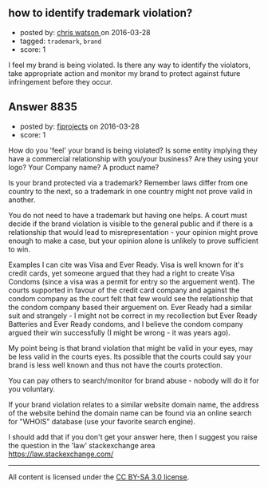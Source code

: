 ## how to identify trademark violation?

- posted by: [chris watson ](https://stackexchange.com/users/8130945/chris-watson) on 2016-03-28
- tagged: `trademark`, `brand`
- score: 1

<p>I feel my brand is being violated. Is there any way to identify the violators, take appropriate action 
and monitor my brand to protect against future infringement before they occur. </p>



## Answer 8835

- posted by: [fiprojects](https://stackexchange.com/users/5370155/fiprojects) on 2016-03-28
- score: 1

<p>How do you 'feel' your brand is being violated? Is some entity implying they have a commercial relationship with you/your business? Are they using your logo? Your Company name? A product name? </p>

<p>Is your brand protected via a trademark? Remember laws differ from one country to the next, so a trademark in one country might not prove valid in another.</p>

<p>You do not need to have a trademark but having one helps. A court must decide if the brand violation is visible to the general public and if there is a relationship that would lead to misrepresentation - your opinion might prove enough to make a case, but your opinion alone is unlikely to prove sufficient to win.</p>

<p>Examples I can cite was Visa and Ever Ready. Visa is well known for it's credit cards, yet someone argued that they had a right to create Visa Condoms (since a visa was a permit for entry so the arguement went). The courts supported in favour of the credit card company and against the condom company as the court felt that few would see the relationship that the condom company based their arguement on.  Ever Ready had a similar suit and strangely - I might not be correct in my recollection but Ever Ready Batteries and Ever Ready condoms, and I believe the condom company argued their win successfully (I might be wrong - it was years ago).</p>

<p>My point being is that brand violation that might be valid in your eyes, may be less valid in the courts eyes. Its possible that the courts could say your brand is less well known and thus not have the courts protection.</p>

<p>You can pay others to search/monitor for brand abuse - nobody will do it for you voluntary. </p>

<p>If your brand violation relates to a similar website domain name, the address of the website behind the domain name can be found via an online search for "WHOIS" database (use your favorite search engine).</p>

<p>I should add that if you don't get your answer here, then I suggest you raise the question in the 'law' stackexchange area <a href="https://law.stackexchange.com/">https://law.stackexchange.com/</a></p>




---

All content is licensed under the [CC BY-SA 3.0 license](https://creativecommons.org/licenses/by-sa/3.0/).
